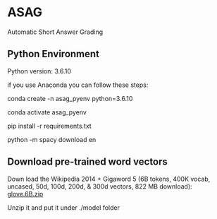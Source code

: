 # ASAG
Automatic Short Answer Grading

## Python Environment

Python version: 3.6.10

if you use Anaconda you can follow these steps:

conda create -n asag_pyenv python=3.6.10 

conda activate asag_pyenv 

pip install -r requirements.txt 

python -m spacy download en

## Download pre-trained word vectors


Down load the Wikipedia 2014 + Gigaword 5 (6B tokens, 400K vocab, uncased, 50d, 100d, 200d, & 300d vectors, 822 MB download): [glove.6B.zip](http://nlp.stanford.edu/data/glove.6B.zip)

Unzip it and put it under ./model folder